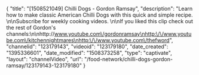 {
    "title": "[1508521049] Chilli Dogs - Gordon Ramsay",
    "description": "Learn how to make classic American Chilli Dogs with this quick and simple recipe. \n\nSubscribe for weekly cooking videos. \n\nIf you liked this clip check out the rest of Gordon's channels:\n\nhttp:\/\/www.youtube.com\/gordonramsay\nhttp:\/\/www.youtube.com\/kitchennightmares\nhttp:\/\/www.youtube.com\/thefword",
    "channelid": "123179143",
    "videoid": "123179180",
    "date_created": "1395336601",
    "date_modified": "1508373258",
    "type": "captivate",
    "layout": "channelVideo",
    "url": "\/food-network\/chilli-dogs-gordon-ramsay\/123179143-123179180"
}